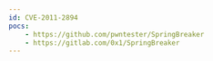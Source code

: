 ```yaml
---
id: CVE-2011-2894
pocs:
    - https://github.com/pwntester/SpringBreaker
    - https://gitlab.com/0x1/SpringBreaker
---
```

